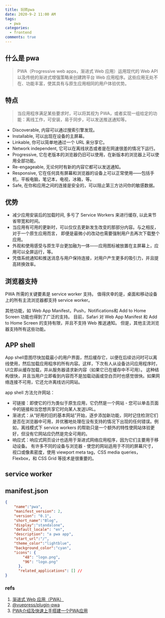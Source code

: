 ```yaml
---
title: 玩转pwa
date: 2020-9-2 11:00 AM
tags:
  - pwa
categories:
  - frontend
comments: true
---
```


## 什么是 pwa

> PWA（Progressive web apps，渐进式 Web 应用）运用现代的 Web API 以及传统的渐进式增强策略来创建跨平台 Web 应用程序。这些应用无处不在、功能丰富，使其具有与原生应用相同的用户体验优势。

## 特点

> 当应用程序满足某些要求时，可以将其视为 PWA，或者实现一组给定的功能：离线工作，可安装，易于同步，可以发送推送通知等。

- Discoverable, 内容可以通过搜索引擎发现。
- Installable, 可以出现在设备的主屏幕。
- Linkable, 你可以简单地通过一个 URL 来分享它。
- Network independent, 它可以在离线状态或者是在网速很差的情况下运行。
- Progressive, 它在老版本的浏览器仍旧可以使用，在新版本的浏览器上可以使用全部功能。
- Re-engageable, 无论何时有新的内容它都可以发送通知。
- Responsive, 它在任何具有屏幕和浏览器的设备上可以正常使用——包括手机，平板电脑，笔记本，电视，冰箱，等。
- Safe, 在你和应用之间的连接是安全的，可以阻止第三方访问你的敏感数据。

## 优势

- 减少应用安装后的加载时间, 多亏了 Service Workers 来进行缓存, 以此来节省带宽和时间。
- 当应用有可用的更新时，可以仅仅去更新发生改变的那部分内容。与之相反，对于一个原生应用而言， 即便是最微小的改动也需要强制用户去再次下载整个应用。
- 外观和使用感受与原生平台更加融为一体——应用图标被放置在主屏幕上，应用可以全屏运行，等。
- 凭借系统通知和推送消息与用户保持连接，对用户产生更多的吸引力，并且提高转换效率。
## 浏览器支持
PWA 所需的关键要素是 service worker 支持。 值得庆幸的是，桌面和移动设备上的所有主流浏览器都支持 service worker。

其他功能，如 Web App Manifest，Push，Notifications和 Add to Home Screen 功能也得到了广泛的支持。 目前，Safari 对 Web App Manifest 和 Add to Home Screen 的支持有限，并且不支持 Web 推送通知。 但是，其他主流浏览器支持所有这些功能。
## APP shell
App shell意图尽快加载最小的用户界面，然后缓存它，以便在后续访问时可以离线使用，然后加载应用程序的所有内容。这样，下次有人从设备访问应用程序时，UI立即从缓存加载，并从服务器请求新内容（如果它已在缓存中不可用）。
这种结构很快，并且当用户立即看到内容而不是加载动画或空白页时也感觉很快。如果网络连接不可用，它还允许离线访问网站。

app shell 方法允许网站：
- 可链接：即使它的行为类似于原生应用，它仍然是一个网站 - 您可以单击页面中的链接和当您想共享它时向某人发送URL。
- 渐进式：从“好用的旧的基本网站”开始，逐步添加新功能，同时记住检测它们是否在浏览器中可用，并优雅地处理在没有支持的情况下出现的任何错误。例如，离线模式下 service workers 的帮助只是一个额外的特性使网站体验更好，但没有它网站应仍然是完全可用的。
- 响应式：响应式网页设计也适用于渐进式网络应用程序，因为它们主要用于移动设备。 有许多不同的设备与浏览器 - 使您的网站适用于不同的屏幕尺寸，视口或像素密度，使用 viewport meta tag，CSS media queries，Flexbox，和 CSS Grid 等技术是很重要的。
## service worker


## manifest.json
```json
{
    "name":"pwa",
    "manifest_version": 2,
    "version": "0.1",
    "short_name":"Blog",
    "display":"standalone",
    "default_locale": "en",
    "description": "a pwa app",
    "start_url":"/",
    "theme_color":"lightblue",
    "background_color":"cyan",
    "icons": {
        "48": "logo.png",
        "96": "logo.png"
      },
      "related_applications": [] //
}

```

### refs

1. [渐进式 Web 应用（PWA）](https://developer.mozilla.org/zh-CN/docs/Web/Progressive_web_apps)
2. [@vuepress/plugin-pwa](https://v1.vuepress.vuejs.org/zh/plugin/official/plugin-pwa.html#%E5%AE%89%E8%A3%85)
3. [PWA介绍及快速上手搭建一个PWA应用](https://segmentfault.com/a/1190000014639473)
